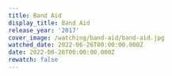 ```yaml
---
title: Band Aid
display_title: Band Aid
release_year: '2017'
cover_image: /watching/band-aid/band-aid.jpg
watched_date: 2022-06-26T00:00:00.000Z
date: 2022-06-26T00:00:00.000Z
rewatch: false
---
```


